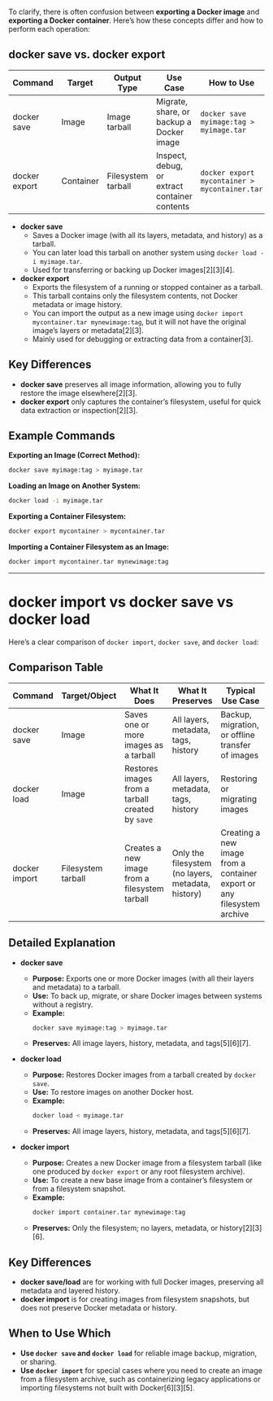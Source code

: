 
To clarify, there is often confusion between **exporting a Docker image** and **exporting a Docker container**. Here’s how these concepts differ and how to perform each operation:

## docker save vs. docker export

| Command           | Target      | Output Type             | Use Case                                      | How to Use                                  |
|-------------------|-------------|-------------------------|-----------------------------------------------|----------------------------------------------|
| docker save       | Image       | Image tarball           | Migrate, share, or backup a Docker image      | `docker save myimage:tag > myimage.tar`      |
| docker export     | Container   | Filesystem tarball      | Inspect, debug, or extract container contents | `docker export mycontainer > mycontainer.tar`|

- **docker save**  
  - Saves a Docker image (with all its layers, metadata, and history) as a tarball.
  - You can later load this tarball on another system using `docker load -i myimage.tar`.
  - Used for transferring or backing up Docker images[2][3][4].
- **docker export**  
  - Exports the filesystem of a running or stopped container as a tarball.
  - This tarball contains only the filesystem contents, not Docker metadata or image history.
  - You can import the output as a new image using `docker import mycontainer.tar mynewimage:tag`, but it will not have the original image’s layers or metadata[2][3].
  - Mainly used for debugging or extracting data from a container[3].

## Key Differences

- **docker save** preserves all image information, allowing you to fully restore the image elsewhere[2][3].
- **docker export** only captures the container’s filesystem, useful for quick data extraction or inspection[2][3].

## Example Commands

**Exporting an Image (Correct Method):**
```bash
docker save myimage:tag > myimage.tar
```
**Loading an Image on Another System:**
```bash
docker load -i myimage.tar
```

**Exporting a Container Filesystem:**
```bash
docker export mycontainer > mycontainer.tar
```
**Importing a Container Filesystem as an Image:**
```bash
docker import mycontainer.tar mynewimage:tag
```
-----------------------------------------------------------------------------------------------
# docker import vs docker save vs docker load
Here’s a clear comparison of `docker import`, `docker save`, and `docker load`:

## Comparison Table

| Command         | Target/Object      | What It Does                                      | What It Preserves         | Typical Use Case                              |
|-----------------|-------------------|---------------------------------------------------|--------------------------|------------------------------------------------|
| docker save     | Image             | Saves one or more images as a tarball             | All layers, metadata, tags, history | Backup, migration, or offline transfer of images |
| docker load     | Image             | Restores images from a tarball created by `save`   | All layers, metadata, tags, history | Restoring or migrating images                   |
| docker import   | Filesystem tarball| Creates a new image from a filesystem tarball      | Only the filesystem (no layers, metadata, history) | Creating a new image from a container export or any filesystem archive |

## Detailed Explanation

- **docker save**
  - **Purpose:** Exports one or more Docker images (with all their layers and metadata) to a tarball.
  - **Use:** To back up, migrate, or share Docker images between systems without a registry.
  - **Example:**  
    ```bash
    docker save myimage:tag > myimage.tar
    ```
  - **Preserves:** All image layers, history, metadata, and tags[5][6][7].

- **docker load**
  - **Purpose:** Restores Docker images from a tarball created by `docker save`.
  - **Use:** To restore images on another Docker host.
  - **Example:**  
    ```bash
    docker load < myimage.tar
    ```
  - **Preserves:** All image layers, history, metadata, and tags[5][6][7].

- **docker import**
  - **Purpose:** Creates a new Docker image from a filesystem tarball (like one produced by `docker export` or any root filesystem archive).
  - **Use:** To create a new base image from a container’s filesystem or from a filesystem snapshot.
  - **Example:**  
    ```bash
    docker import container.tar mynewimage:tag
    ```
  - **Preserves:** Only the filesystem; no layers, metadata, or history[2][3][6].

## Key Differences

- **docker save/load** are for working with full Docker images, preserving all metadata and layered history.
- **docker import** is for creating images from filesystem snapshots, but does not preserve Docker metadata or history.

## When to Use Which

- **Use `docker save` and `docker load`** for reliable image backup, migration, or sharing.
- **Use `docker import`** for special cases where you need to create an image from a filesystem archive, such as containerizing legacy applications or importing filesystems not built with Docker[6][3][5].


